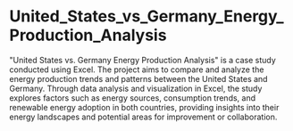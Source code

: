 # United_States_vs_Germany_Energy_Production_Analysis
 "United States vs. Germany Energy Production Analysis" is a case study conducted using Excel. The project aims to compare and analyze the energy production trends and patterns between the United States and Germany. Through data analysis and visualization in Excel, the study explores factors such as energy sources, consumption trends, and renewable energy adoption in both countries, providing insights into their energy landscapes and potential areas for improvement or collaboration.
